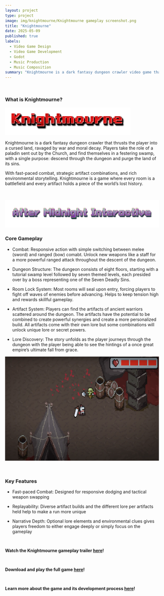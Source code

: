 ```yaml
---
layout: project
type: project
image: img/knightmourne/Knightmourne gameplay screenshot.png
title: "Knightmourne"
date: 2025-05-09
published: true
labels:
  - Video Game Design
  - Video Game Development
  - Godot
  - Music Production
  - Music Composition
summary: "Knightmourne is a dark fantasy dungeon crawler video game that thrusts the player into a cursed land, ravaged by war and moral decay."
---
```


&nbsp;

### What is Knightmourne?

 <img width="410px" height="90px"
     class="float-start pe-4" 
     src="../img/knightmourne/Knightmourne title.png" >

Knightmourne is a dark fantasy dungeon crawler that thrusts the player into a cursed land, ravaged by war and moral decay. Players take the role of a paladin sent out by the Church, and find themselves in a festering swamp, with a single purpose: descend through the dungeon and purge the land of its sins.

With fast-paced combat, strategic artifact combinations, and rich environmental storytelling. Knightmourne is a game where every room is a battlefield and every artifact holds a piece of the world’s lost history.

&nbsp;

<img width="560px" height="90px"
     class="float-start pe-4" 
     src="../img/knightmourne/After-Midnight-Interactive logo.png" >

### Core Gameplay

* Combat: Responsive action with simple switching between melee (sword) and ranged (bow) comabt. Unlock new weapons like a staff for a more powerful ranged attack throughout the descent of the dungeon.

* Dungeon Structure: The dungeon consists of eight floors, starting with a tutorial swamp level followed by seven themed levels, each presided over by a boss representing one of the Seven Deadly Sins.

* Room Lock System: Most rooms will seal upon entry, forcing players to fight off waves of enemies before advancing. Helps to keep tension high and rewards skillful gameplay.

* Artifact System: Players can find the artifacts of ancient warriors scattered around the dungeon. The artifacts have the potential to be combined to create powerful synergies and create a more personalized build. All artifacts come with their own lore but some combinations will unlock unique lore or secret powers.

* Lore Discovery: The story unfolds as the player journeys through the dungeon with the player being able to see the hintings of a once great empire’s ultimate fall from grace.

<img width="580px" height="340px"
     class="float-end pe-4" 
     src="../img/knightmourne/Knightmourne gameplay screenshot.png" >

&nbsp;

### Key Features

* Fast-paced Combat: Designed for responsive dodging and tactical weapon swapping

* Replayability: Diverse artifact builds and the different lore per artifacts held help to make a run more unique

* Narrative Depth: Optional lore elements and environmental clues gives players freedom to either engage deeply or simply focus on the gameplay

&nbsp;

**Watch the Knightmourne gameplay trailer [here](https://youtu.be/_6KkzWq3x44)!**

&nbsp;

**Download and play the full game [here](https://drive.google.com/file/d/1Dt3QWH9LmzsxECNTOhvSU07IFfH9u_T2/view)!**

&nbsp;

**Learn more about the game and its development process [here](https://rickiace.github.io/Knight_Mourne/)!**
